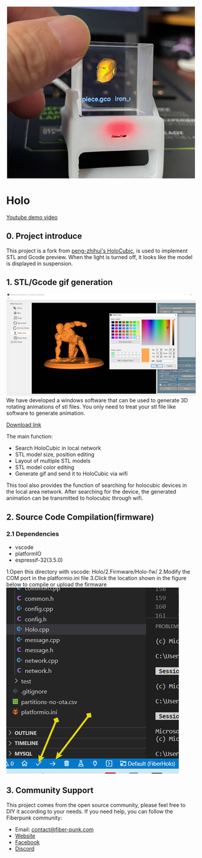 

<p align="center"><img src="./images/holo-1.jpg" alt="FiberPunk's logo" width=500/></p>

# Holo

[Youtube demo video](https://www.youtube.com/watch?v=17BWQ2w3EQg)


## 0. Project introduce

This project is a fork from [peng-zhihui's HoloCubic](https://github.com/peng-zhihui/HoloCubic), is used to implement STL and Gcode preview. When the light is turned off, it looks like the model is displayed in suspension. 




## 1. STL/Gcode gif generation
![img](images/holo-2.jpg)
We have developed a windows software that can be used to generate 3D rotating animations of stl files. You only need to treat your stl file like software to generate animation.

[Download link](www.fiber-punk.com)

The main function:
- Search HoloCubic in local network
- STL model size, position editing
- Layout of multiple STL models
- STL model color editing
- Generate gif and send it to HoloCubic via wifi

This tool also provides the function of searching for holocubic devices in the local area network. After searching for the device, the generated animation can be transmitted to holocubic through wifi.

## 2. Source Code Compilation(firmware)

### 2.1 Dependencies
- vscode
- platformIO
- espressif-32(3.5.0)

1.Open this directory with vscode: Holo/2.Firmware/Holo-fw/ 
2.Modify the COM port in the platformio.ini file
3.Click the location shown in the figure below to compile or upload the firmware
![img](images/holo-3.jpg)



## 3. Community Support
This project comes from the open source community, please feel free to DIY it according to your needs. If you need help, you can follow the Fiberpunk community:

- Email: contact@fiber-punk.com
- [Website](https://fiber-punk.com/)
- [Facebook](https://www.facebook.com/Fiberpunk-103588222263591)
- [Discord](https://discord.gg/VNNFrfhsbN)

